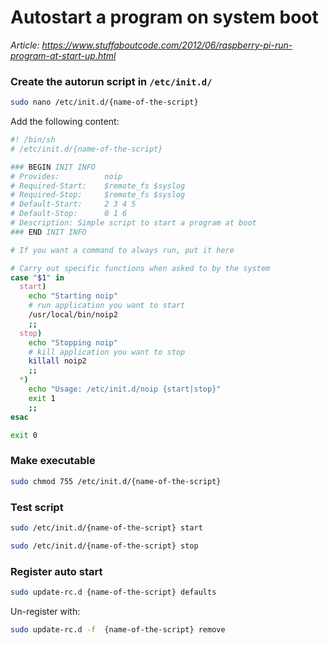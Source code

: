 # Autostart a program on system boot

*Article: https://www.stuffaboutcode.com/2012/06/raspberry-pi-run-program-at-start-up.html*

### Create the autorun script in `/etc/init.d/`
``` bash
sudo nano /etc/init.d/{name-of-the-script}
```

Add the following content:
``` sh
#! /bin/sh
# /etc/init.d/{name-of-the-script}

### BEGIN INIT INFO
# Provides:          noip
# Required-Start:    $remote_fs $syslog
# Required-Stop:     $remote_fs $syslog
# Default-Start:     2 3 4 5
# Default-Stop:      0 1 6
# Description: Simple script to start a program at boot
### END INIT INFO

# If you want a command to always run, put it here

# Carry out specific functions when asked to by the system
case "$1" in
  start)
    echo "Starting noip"
    # run application you want to start
    /usr/local/bin/noip2
    ;;
  stop)
    echo "Stopping noip"
    # kill application you want to stop
    killall noip2
    ;;
  *)
    echo "Usage: /etc/init.d/noip {start|stop}"
    exit 1
    ;;
esac

exit 0
```

### Make executable
``` bash
sudo chmod 755 /etc/init.d/{name-of-the-script}
```

### Test script
``` bash
sudo /etc/init.d/{name-of-the-script} start

sudo /etc/init.d/{name-of-the-script} stop
```

### Register auto start
``` bash
sudo update-rc.d {name-of-the-script} defaults
```

Un-register with:
``` bash
sudo update-rc.d -f  {name-of-the-script} remove
```
<br>

